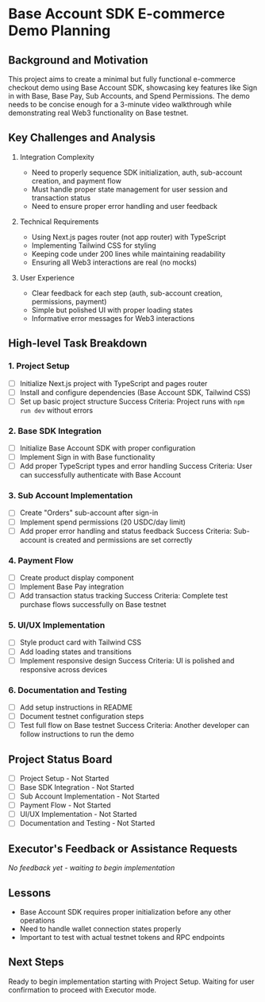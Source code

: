 # Base Account SDK E-commerce Demo Planning

## Background and Motivation
This project aims to create a minimal but fully functional e-commerce checkout demo using Base Account SDK, showcasing key features like Sign in with Base, Base Pay, Sub Accounts, and Spend Permissions. The demo needs to be concise enough for a 3-minute video walkthrough while demonstrating real Web3 functionality on Base testnet.

## Key Challenges and Analysis
1. Integration Complexity
   - Need to properly sequence SDK initialization, auth, sub-account creation, and payment flow
   - Must handle proper state management for user session and transaction status
   - Need to ensure proper error handling and user feedback

2. Technical Requirements
   - Using Next.js pages router (not app router) with TypeScript
   - Implementing Tailwind CSS for styling
   - Keeping code under 200 lines while maintaining readability
   - Ensuring all Web3 interactions are real (no mocks)

3. User Experience
   - Clear feedback for each step (auth, sub-account creation, permissions, payment)
   - Simple but polished UI with proper loading states
   - Informative error messages for Web3 interactions

## High-level Task Breakdown

### 1. Project Setup
- [ ] Initialize Next.js project with TypeScript and pages router
- [ ] Install and configure dependencies (Base Account SDK, Tailwind CSS)
- [ ] Set up basic project structure
Success Criteria: Project runs with `npm run dev` without errors

### 2. Base SDK Integration
- [ ] Initialize Base Account SDK with proper configuration
- [ ] Implement Sign in with Base functionality
- [ ] Add proper TypeScript types and error handling
Success Criteria: User can successfully authenticate with Base Account

### 3. Sub Account Implementation
- [ ] Create "Orders" sub-account after sign-in
- [ ] Implement spend permissions (20 USDC/day limit)
- [ ] Add proper error handling and status feedback
Success Criteria: Sub-account is created and permissions are set correctly

### 4. Payment Flow
- [ ] Create product display component
- [ ] Implement Base Pay integration
- [ ] Add transaction status tracking
Success Criteria: Complete test purchase flows successfully on Base testnet

### 5. UI/UX Implementation
- [ ] Style product card with Tailwind CSS
- [ ] Add loading states and transitions
- [ ] Implement responsive design
Success Criteria: UI is polished and responsive across devices

### 6. Documentation and Testing
- [ ] Add setup instructions in README
- [ ] Document testnet configuration steps
- [ ] Test full flow on Base testnet
Success Criteria: Another developer can follow instructions to run the demo

## Project Status Board
- [ ] Project Setup - Not Started
- [ ] Base SDK Integration - Not Started
- [ ] Sub Account Implementation - Not Started
- [ ] Payment Flow - Not Started
- [ ] UI/UX Implementation - Not Started
- [ ] Documentation and Testing - Not Started

## Executor's Feedback or Assistance Requests
*No feedback yet - waiting to begin implementation*

## Lessons
- Base Account SDK requires proper initialization before any other operations
- Need to handle wallet connection states properly
- Important to test with actual testnet tokens and RPC endpoints

## Next Steps
Ready to begin implementation starting with Project Setup. Waiting for user confirmation to proceed with Executor mode.
